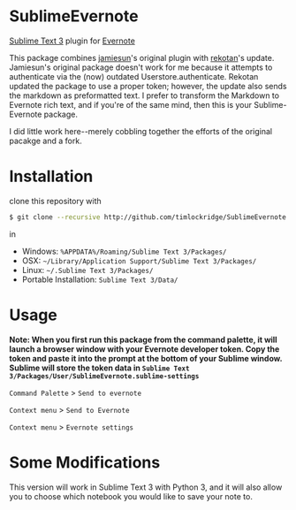 SublimeEvernote
===============

[Sublime Text 3](http://www.sublimetext.com/3) plugin for [Evernote](http://www.evernote.com)

This package combines [jamiesun](https://github.com/jamiesun)'s original plugin with [rekotan](https://github.com/rekotan)'s update. Jamiesun's original package doesn't work for me because it attempts to authenticate via the (now) outdated Userstore.authenticate. Rekotan updated the package to use a proper token; however, the update also sends the markdown as preformatted text. I prefer to transform the Markdown to Evernote rich text, and if you're of the same mind, then this is your Sublime-Evernote package.

I did little work here--merely cobbling together the efforts of the original pacakge and a fork.

# Installation

clone this repository with

```sh
$ git clone --recursive http://github.com/timlockridge/SublimeEvernote.git
```

in

* Windows: `%APPDATA%/Roaming/Sublime Text 3/Packages/`
* OSX: `~/Library/Application Support/Sublime Text 3/Packages/`
* Linux: `~/.Sublime Text 3/Packages/`
* Portable Installation: `Sublime Text 3/Data/`

# Usage

**Note: When you first run this package from the command palette, it will launch a browser window with your Evernote developer token. Copy the token and paste it into the prompt at the bottom of your Sublime window. Sublime will store the token data in `Sublime Text 3/Packages/User/SublimeEvernote.sublime-settings`**

`Command Palette` > `Send to evernote`

`Context menu` > `Send to Evernote`

`Context menu` > `Evernote settings`

# Some Modifications

This version will work in Sublime Text 3 with Python 3, and it will also allow you to choose which
notebook you would like to save your note to.
